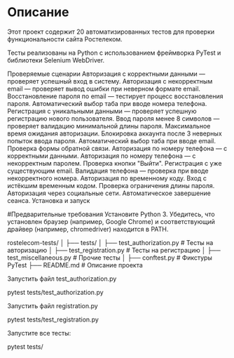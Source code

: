# Описание
Этот проект содержит 20 автоматизированных тестов для проверки функциональности сайта Ростелеком.

Тесты реализованы на Python с использованием фреймворка PyTest и библиотеки Selenium WebDriver.

Проверяемые сценарии
Авторизация с корректными данными — проверяет успешный вход в систему.
Авторизация с некорректным email — проверяет вывод ошибки при неверном формате email.
Восстановление пароля по email — тестирует процесс восстановления пароля.
Автоматический выбор таба при вводе номера телефона.
Регистрация с уникальными данными — проверяет успешную регистрацию нового пользователя.
Ввод пароля менее 8 символов — проверяет валидацию минимальной длины пароля.
Максимальное время ожидания авторизации.
Блокировка аккаунта после 3 неверных попыток ввода пароля.
Автоматический выбор таба при вводе email.
Проверка формы обратной связи.
Авторизация по номеру телефона — с корректными данными.
Авторизация по номеру телефона — с некорректным паролем.
Проверка кнопки "Выйти".
Регистрация с уже существующим email.
Валидация телефона — проверка при вводе некорректного номера.
Авторизация по временному коду.
Вход с истёкшим временным кодом.
Проверка ограничения длины пароля.
Авторизация через социальные сети.
Автоматическое завершение сеанса.
Установка и запуск

#Предварительные требования
Установите Python 3.
Убедитесь, что установлен браузер (например, Google Chrome) и соответствующий драйвер (например, chromedriver) находится в PATH.


rostelecom-tests/
│
├── tests/
│   ├── test_authorization.py  # Тесты на авторизацию
│   ├── test_registration.py   # Тесты на регистрацию
│   ├── test_miscellaneous.py  # Прочие тесты
│
├── conftest.py                # Фикстуры PyTest
├── README.md                  # Описание проекта    


Запустить  файл test_authorization.py 

pytest tests/test_authorization.py

Запустить  файл    registration.py   

pytest tests/test_registration.py    

Запустите все тесты:    

pytest tests/
